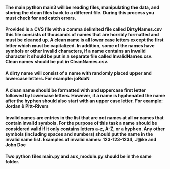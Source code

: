 #### The main python main3 will be reading files, manipulating the data, and storing the clean files back to a different file. During this process you must check for and catch errors.

#### Provided is a CVS file with a comma delimited file called DirtyNames.csv this file consists of thousands of names that are horribly formatted and must be cleaned up. A clean name is all lower case letters except the first letter which must be capitalized. In addition, some of the names have symbols or other invalid characters, if a name contains an invalid character it should be put in a separate file called InvalidNames.csv. Clean names should be put in CleanNames.csv.

#### A dirty name will consist of a name with randomly placed upper and lowercase letters. For example: joRdaN

#### A clean name should be formatted with and uppercase first letter followed by lowercase letters. However, if a name is hyphenated the name after the hyphen should also start with an upper case letter. For example: Jordan & Pitt-Rivers

#### Invalid names are entries in the list that are not names at all or names that contain invalid symbols. For the purpose of this task a name should be considered valid if it only contains letters a-z, A-Z, or a hyphen. Any other symbols (including spaces and numbers) should put the name in the invalid name list. Examples of invalid names: 123-123-1234, J@ke and John Doe

#### Two python files main.py and aux_module.py should be in the same folder.  
